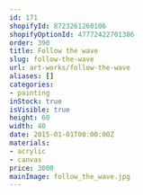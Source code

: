 ```yaml
---
id: 171
shopifyId: 8723261260106
shopifyOptionId: 47772422701386
order: 390
title: Follow the wave
slug: follow-the-wave
url: art-works/follow-the-wave
aliases: []
categories:
- painting
inStock: true
isVisible: true
height: 60
width: 40
date: 2015-01-01T00:00:00Z
materials:
- acrylic
- canvas
price: 3000
mainImage: follow_the_wave.jpg
---
```

